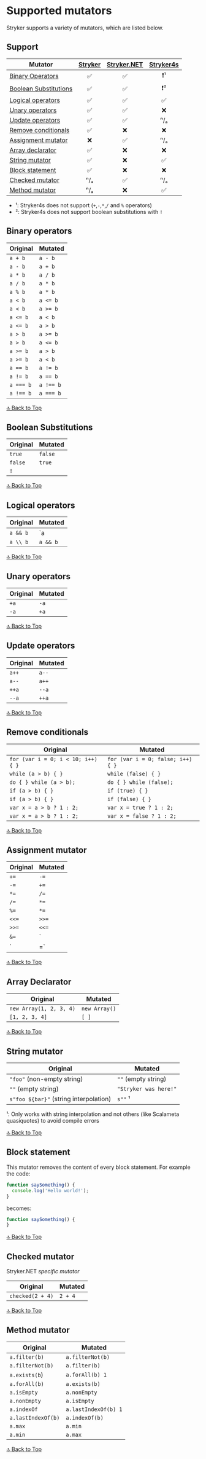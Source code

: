 # Supported mutators

Stryker supports a variety of mutators, which are listed below.

## Support

| Mutator | [Stryker](stryker/) | [Stryker.NET](stryker.net/) | [Stryker4s](stryker4s/) |
| - | :-: | :-: | :-: |
| [Binary Operators](#binary-operators) | ✅ | ✅ | ❗¹ |
| [Boolean Substitutions](#boolean-substitutions) | ✅ | ✅ | ❗² |
| [Logical operators](#logical-operators) | ✅ | ✅ | ✅ |
| [Unary operators](#unary-operators) | ✅ | ✅ | ❌ |
| [Update operators](#update-operators) | ✅ | ✅ | ⁿ/ₐ |
| [Remove conditionals](#remove-conditionals) | ✅ | ❌ | ❌ |
| [Assignment mutator](#assignment-mutator) | ❌ | ✅ | ⁿ/ₐ |
| [Array declarator](#array-declarator) | ✅ | ❌ | ❌ |
| [String mutator](#string-mutator) | ✅ | ❌ | ✅ |
| [Block statement](#block-statement) | ✅ | ❌ | ❌ |
| [Checked mutator](#checked-mutator) | ⁿ/ₐ | ✅ | ⁿ/ₐ |
| [Method mutator](#method-mutator) | ⁿ/ₐ | ❌ | ✅ |

- ¹: Stryker4s does not support (`+`,`-`,`*`,`/` and `%` operators)
- ²: Stryker4s does not support boolean substitutions with `!`

## Binary operators

Original | Mutated
| - | - |
`a + b` | `a - b`
`a - b` | `a + b`
`a * b` | `a / b`
`a / b` | `a * b`
`a % b` | `a * b`
`a < b` | `a <= b`
`a < b` | `a >= b`
`a <= b` | `a < b`
`a <= b` | `a > b`
`a > b` | `a >= b`
`a > b` | `a <= b`
`a >= b` | `a > b`
`a >= b` | `a < b`
`a == b` | `a != b`
`a != b` | `a == b`
`a === b` | `a !== b`
`a !== b` | `a === b`

[🔝 Back to Top](#supported-mutators)

## Boolean Substitutions

Original | Mutated
| - | - |
`true` | `false`
`false` | `true`
`!` | ` `

[🔝 Back to Top](#supported-mutators)

## Logical operators

Original | Mutated
| - | - |
`a && b` | `a || b`
`a \\ b` | `a && b`

[🔝 Back to Top](#supported-mutators)

## Unary operators

Original | Mutated
| - | - |
`+a` | `-a`
`-a` | `+a`

[🔝 Back to Top](#supported-mutators)

## Update operators

Original | Mutated
| - | - |
`a++` | `a--`
`a--` | `a++`
`++a` | `--a`
`--a` | `++a`

[🔝 Back to Top](#supported-mutators)

## Remove conditionals

Original | Mutated
| - | - |
`for (var i = 0; i < 10; i++) { }` | `for (var i = 0; false; i++) { }`
`while (a > b) { }` | `while (false) { }`
`do { } while (a > b);` | `do { } while (false);`
`if (a > b) { }` | `if (true) { }`
`if (a > b) { }` | `if (false) { }`
`var x = a > b ? 1 : 2;` | `var x = true ? 1 : 2;`
`var x = a > b ? 1 : 2;` | `var x = false ? 1 : 2;`

[🔝 Back to Top](#supported-mutators)

## Assignment mutator

Original | Mutated
| - | - |
`+=` | `-=`
`-=` | `+=`
`*=` | `/=`
`/=` | `*=`
`%=` | `*=`
`<<=` | `>>=`
`>>=`| `<<=`
`&=` | `|=`
`|=` | `&=`

[🔝 Back to Top](#supported-mutators)

## Array Declarator

Original | Mutated
| - | - |
`new Array(1, 2, 3, 4)` | `new Array()`
`[1, 2, 3, 4]` | `[ ]`

[🔝 Back to Top](#supported-mutators)

## String mutator

Original | Mutated
| - | - |
`"foo"` (non-empty string) | `""` (empty string)
`""` (empty string) | `"Stryker was here!"`
`s"foo ${bar}"` (string interpolation) | `s""` ¹

¹: Only works with string interpolation and not others (like Scalameta quasiquotes) to avoid compile errors

[🔝 Back to Top](#supported-mutators)

## Block statement

This mutator removes the content of every block statement. For example the code:

```javascript
function saySomething() {
  console.log('Hello world!');
}
```

becomes:

```javascript
function saySomething() {
}
```

[🔝 Back to Top](#supported-mutators)

## Checked mutator

Stryker.NET *specific mutator*

Original | Mutated
| - | - |
`checked(2 + 4)` | `2 + 4`

[🔝 Back to Top](#supported-mutators)

## Method mutator

Original | Mutated
| - | - |
`a.filter(b)` | `a.filterNot(b)`
`a.filterNot(b)` | `a.filter(b)`
`a.exists(b`) | `a.forAll(b) 1`
`a.forAll(b)` | `a.exists(b)`
`a.isEmpty` | `a.nonEmpty`
`a.nonEmpty` | `a.isEmpty`
`a.indexOf` | `a.lastIndexOf(b) 1`
`a.lastIndexOf(b)` | `a.indexOf(b)`
`a.max` | `a.min`
`a.min` | `a.max`

[🔝 Back to Top](#supported-mutators)
